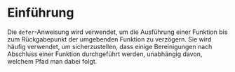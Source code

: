 # Einführung

Die `defer`-Anweisung wird verwendet, um die Ausführung einer Funktion bis zum Rückgabepunkt der umgebenden Funktion zu verzögern. Sie wird häufig verwendet, um sicherzustellen, dass einige Bereinigungen nach Abschluss einer Funktion durchgeführt werden, unabhängig davon, welchem Pfad man dabei folgt.
